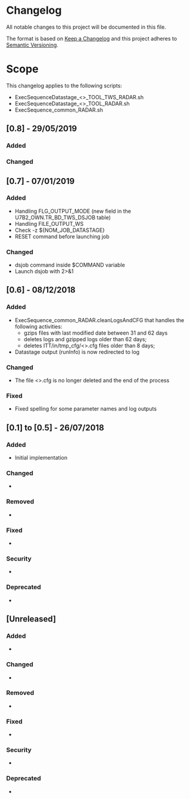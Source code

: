 # Changelog
All notable changes to this project will be documented in this file.

The format is based on [Keep a Changelog](http://keepachangelog.com/)
and this project adheres to [Semantic Versioning](http://semver.org/).

# Scope
This changelog applies to the following scripts:
- ExecSequenceDatastage_<<acronym>>_TOOL_TWS_RADAR.sh
- ExecSequenceDatastage_<<acronym>>_TOOL_RADAR.sh
- ExecSequence_common_RADAR.sh

## [0.8] - 29/05/2019

### Added

### Changed


## [0.7] - 07/01/2019

### Added
- Handling FLG_OUTPUT_MODE (new field in the U7B2_OWN.TR_BD_TWS_DSJOB table)
- Handling FILE_OUTPUT_WS
- Check -z ${NOM_JOB_DATASTAGE} 
- RESET command before launching job

### Changed
- dsjob command inside $COMMAND variable
- Launch dsjob with 2>&1


## [0.6] - 08/12/2018

### Added
- ExecSequence_common_RADAR.cleanLogsAndCFG that handles the following activities:
    - gzips files with last modified date between 31 and 62 days 
    - deletes logs and gzipped logs older than 62 days;
    - deletes ITT/in/tmp_cfg/<<UUID>>.cfg files older than 8 days;
- Datastage output (runInfo) is now redirected to log

### Changed
- The file <<UUID>>.cfg is no longer deleted and the end of the process

### Fixed
- Fixed spelling for some parameter names and log outputs

## [0.1] to [0.5] - 26/07/2018
### Added
- Initial implementation
### Changed
-
### Removed
-
### Fixed
-
### Security
-
### Deprecated
-


## [Unreleased]
### Added
- 
### Changed
-
### Removed
-
### Fixed
-
### Security
-
### Deprecated
-
